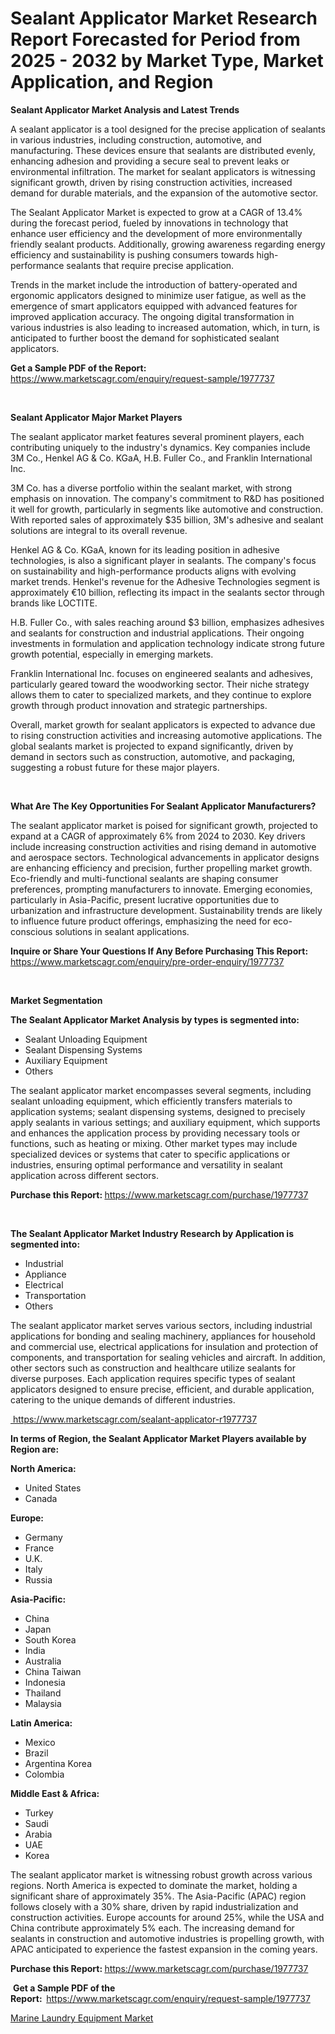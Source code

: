 <p><h1>Sealant Applicator Market Research Report Forecasted for Period from 2025 -  2032 by Market Type, Market Application, and Region</h1></p><p><strong>Sealant Applicator Market Analysis and Latest Trends</strong></p>
<p><p>A sealant applicator is a tool designed for the precise application of sealants in various industries, including construction, automotive, and manufacturing. These devices ensure that sealants are distributed evenly, enhancing adhesion and providing a secure seal to prevent leaks or environmental infiltration. The market for sealant applicators is witnessing significant growth, driven by rising construction activities, increased demand for durable materials, and the expansion of the automotive sector.</p><p>The Sealant Applicator Market is expected to grow at a CAGR of 13.4% during the forecast period, fueled by innovations in technology that enhance user efficiency and the development of more environmentally friendly sealant products. Additionally, growing awareness regarding energy efficiency and sustainability is pushing consumers towards high-performance sealants that require precise application. </p><p>Trends in the market include the introduction of battery-operated and ergonomic applicators designed to minimize user fatigue, as well as the emergence of smart applicators equipped with advanced features for improved application accuracy. The ongoing digital transformation in various industries is also leading to increased automation, which, in turn, is anticipated to further boost the demand for sophisticated sealant applicators.</p></p>
<p><strong>Get a Sample PDF of the Report:&nbsp;</strong> <a href="https://www.marketscagr.com/enquiry/request-sample/1977737?utm_campaign=2126&utm_medium=2&utm_source=Github&utm_content=ia&utm_term=20022025&utm_id=sealant-applicator">https://www.marketscagr.com/enquiry/request-sample/1977737</a></p>
<p>&nbsp;</p>
<p><strong>Sealant Applicator Major Market Players</strong></p>
<p><p>The sealant applicator market features several prominent players, each contributing uniquely to the industry's dynamics. Key companies include 3M Co., Henkel AG & Co. KGaA, H.B. Fuller Co., and Franklin International Inc.</p><p>3M Co. has a diverse portfolio within the sealant market, with strong emphasis on innovation. The company's commitment to R&D has positioned it well for growth, particularly in segments like automotive and construction. With reported sales of approximately $35 billion, 3M's adhesive and sealant solutions are integral to its overall revenue.</p><p>Henkel AG & Co. KGaA, known for its leading position in adhesive technologies, is also a significant player in sealants. The company's focus on sustainability and high-performance products aligns with evolving market trends. Henkel's revenue for the Adhesive Technologies segment is approximately €10 billion, reflecting its impact in the sealants sector through brands like LOCTITE.</p><p>H.B. Fuller Co., with sales reaching around $3 billion, emphasizes adhesives and sealants for construction and industrial applications. Their ongoing investments in formulation and application technology indicate strong future growth potential, especially in emerging markets.</p><p>Franklin International Inc. focuses on engineered sealants and adhesives, particularly geared toward the woodworking sector. Their niche strategy allows them to cater to specialized markets, and they continue to explore growth through product innovation and strategic partnerships.</p><p>Overall, market growth for sealant applicators is expected to advance due to rising construction activities and increasing automotive applications. The global sealants market is projected to expand significantly, driven by demand in sectors such as construction, automotive, and packaging, suggesting a robust future for these major players.</p></p>
<p>&nbsp;</p>
<p><strong>What Are The Key Opportunities For Sealant Applicator Manufacturers?</strong></p>
<p><p>The sealant applicator market is poised for significant growth, projected to expand at a CAGR of approximately 6% from 2024 to 2030. Key drivers include increasing construction activities and rising demand in automotive and aerospace sectors. Technological advancements in applicator designs are enhancing efficiency and precision, further propelling market growth. Eco-friendly and multi-functional sealants are shaping consumer preferences, prompting manufacturers to innovate. Emerging economies, particularly in Asia-Pacific, present lucrative opportunities due to urbanization and infrastructure development. Sustainability trends are likely to influence future product offerings, emphasizing the need for eco-conscious solutions in sealant applications.</p></p>
<p><strong>Inquire or Share Your Questions If Any Before Purchasing This Report:</strong> <a href="https://www.marketscagr.com/enquiry/pre-order-enquiry/1977737?utm_campaign=2126&utm_medium=2&utm_source=Github&utm_content=ia&utm_term=20022025&utm_id=sealant-applicator">https://www.marketscagr.com/enquiry/pre-order-enquiry/1977737</a></p>
<p>&nbsp;</p>
<p><strong>Market Segmentation</strong></p>
<p><strong>The Sealant Applicator Market Analysis by types is segmented into:</strong></p>
<p><ul><li>Sealant Unloading Equipment</li><li>Sealant Dispensing Systems</li><li>Auxiliary Equipment</li><li>Others</li></ul></p>
<p><p>The sealant applicator market encompasses several segments, including sealant unloading equipment, which efficiently transfers materials to application systems; sealant dispensing systems, designed to precisely apply sealants in various settings; and auxiliary equipment, which supports and enhances the application process by providing necessary tools or functions, such as heating or mixing. Other market types may include specialized devices or systems that cater to specific applications or industries, ensuring optimal performance and versatility in sealant application across different sectors.</p></p>
<p><strong>Purchase this Report:&nbsp;</strong><a href="https://www.marketscagr.com/purchase/1977737?utm_campaign=2126&utm_medium=2&utm_source=Github&utm_content=ia&utm_term=20022025&utm_id=sealant-applicator">https://www.marketscagr.com/purchase/1977737</a></p>
<p>&nbsp;</p>
<p><strong>The Sealant Applicator Market Industry Research by Application is segmented into:</strong></p>
<p><ul><li>Industrial</li><li>Appliance</li><li>Electrical</li><li>Transportation</li><li>Others</li></ul></p>
<p><p>The sealant applicator market serves various sectors, including industrial applications for bonding and sealing machinery, appliances for household and commercial use, electrical applications for insulation and protection of components, and transportation for sealing vehicles and aircraft. In addition, other sectors such as construction and healthcare utilize sealants for diverse purposes. Each application requires specific types of sealant applicators designed to ensure precise, efficient, and durable application, catering to the unique demands of different industries.</p></p>
<p><a href="https://www.marketscagr.com/sealant-applicator-r1977737?utm_campaign=2126&utm_medium=2&utm_source=Github&utm_content=ia&utm_term=20022025&utm_id=sealant-applicator">&nbsp;https://www.marketscagr.com/sealant-applicator-r1977737</a></p>
<p><strong>In terms of Region, the Sealant Applicator Market Players available by Region are:</strong></p>
<p>
    <p> <strong> North America: </strong>
        <ul>
            <li>United States</li>
            <li>Canada</li>
        </ul>
        </p> 
    <p> <strong> Europe: </strong>
        <ul>
            <li>Germany</li>
            <li>France</li>
            <li>U.K.</li>
            <li>Italy</li>
            <li>Russia</li>
        </ul>
        </p> 
    <p> <strong> Asia-Pacific: </strong>
        <ul>
            <li>China</li>
            <li>Japan</li>
            <li>South Korea</li>
            <li>India</li>
            <li>Australia</li>
            <li>China Taiwan</li>
            <li>Indonesia</li>
            <li>Thailand</li>
            <li>Malaysia</li>
        </ul>
        </p> 
    <p> <strong> Latin America: </strong>
        <ul>
            <li>Mexico</li>
            <li>Brazil</li>
            <li>Argentina Korea</li>
            <li>Colombia</li>
        </ul>
        </p> 
    <p> <strong> Middle East & Africa: </strong>
        <ul>
            <li>Turkey</li>
            <li>Saudi</li>
            <li>Arabia</li>
            <li>UAE</li>
            <li>Korea</li>
        </ul>
    </p>
    </p>
<p><p>The sealant applicator market is witnessing robust growth across various regions. North America is expected to dominate the market, holding a significant share of approximately 35%. The Asia-Pacific (APAC) region follows closely with a 30% share, driven by rapid industrialization and construction activities. Europe accounts for around 25%, while the USA and China contribute approximately 5% each. The increasing demand for sealants in construction and automotive industries is propelling growth, with APAC anticipated to experience the fastest expansion in the coming years.</p></p>
<p><strong>Purchase this Report: </strong><a href="https://www.marketscagr.com/purchase/1977737?utm_campaign=2126&utm_medium=2&utm_source=Github&utm_content=ia&utm_term=20022025&utm_id=sealant-applicator">https://www.marketscagr.com/purchase/1977737</a></p>
<p>&nbsp;<strong>Get a Sample PDF of the Report:&nbsp;&nbsp;</strong><a href="https://www.marketscagr.com/enquiry/request-sample/1977737?utm_campaign=2126&utm_medium=2&utm_source=Github&utm_content=ia&utm_term=20022025&utm_id=sealant-applicator">https://www.marketscagr.com/enquiry/request-sample/1977737</a></p>
<p><strong></strong></p>
<p><p><a href="https://github.com/gukenneth26571/Market-Research-Report-List-1/blob/main/marine-laundry-equipment-market.md?utm_campaign=2126&utm_medium=2&utm_source=Github&utm_content=ia&utm_term=20022025&utm_id=sealant-applicator">Marine Laundry Equipment Market</a></p></p>
